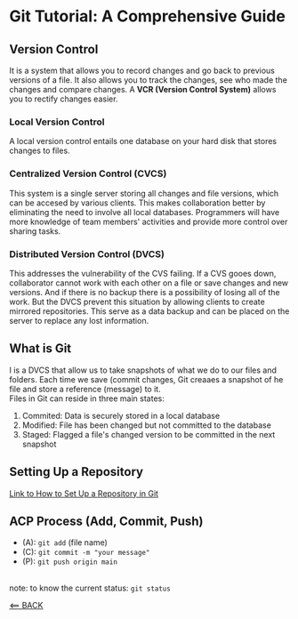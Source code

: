 # Git Tutorial: A Comprehensive Guide

## Version Control 
It is a system that allows you to record changes and go back to previous versions of a file. It also allows you to track the changes, see who made the changes and compare changes. A **VCR (Version Control System)** allows you to rectify changes easier. 

### Local Version Control 
A local version control entails one database on your hard disk that stores changes to files. 

### Centralized Version Control (CVCS)
This system is a single server storing all changes and file versions, which can be accesed by various clients. This makes collaboration better by eliminating the need to involve all local databases. Programmers will have more knowledge of team members' activities and provide more control over sharing tasks. 

### Distributed Version Control (DVCS)
This addresses the vulnerability of the CVS failing. If a CVS gooes down, collaborator cannot work with each other on a file or save changes and new versions. And if there is no backup there is a possibility of losing all of the work. But the DVCS prevent this situation by allowing clients to create mirrored repositories. This serve as a data backup and can be placed on the server to replace any lost information.

## What is Git 
I is a DVCS that allow us to take snapshots of what we do to our files and folders. Each time we save (commit changes, Git creaaes a snapshot of he file and store a reference (message) to it.
<br> Files in Git can reside in three main states:
1. Commited: Data is securely stored in a local database
2. Modified: File has been changed but not committed to the database 
3. Staged: Flagged a file's changed version to be committed in the next snapshot

## Setting Up a Repository
[Link to How to Set Up a Repository in Git](https://blog.udemy.com/git-tutorial-a-comprehensive-guide/)

## ACP Process (Add, Commit, Push) 
- (A): `git add` (file name)
- (C): `git commit -m "your message"`
- (P): `git push origin main`

<br> note: to know the current status: `git status`

[<== BACK](README.md)